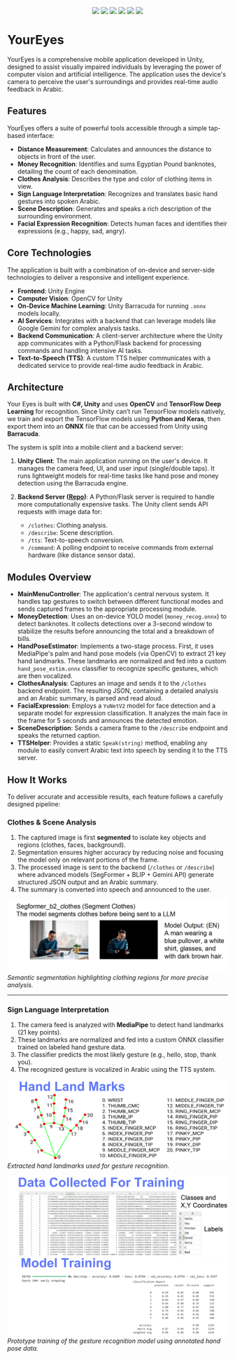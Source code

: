 <p align="center">
  <img src="https://img.shields.io/badge/Unity-100000?style=for-the-badge&logo=unity&logoColor=white" />
  <img src="https://img.shields.io/badge/OpenCV-27338e?style=for-the-badge&logo=opencv&logoColor=white" />
  <img src="https://img.shields.io/badge/TensorFlow-FF6F00?style=for-the-badge&logo=tensorflow&logoColor=white" />
  <img src="https://img.shields.io/badge/ONNX-005CED?style=for-the-badge&logo=onnx&logoColor=white" />
  <img src="https://img.shields.io/badge/Keras-D00000?style=for-the-badge&logo=keras&logoColor=white" />
  <img src="https://img.shields.io/badge/Scikit--learn-F7931E?style=for-the-badge&logo=scikit-learn&logoColor=white" />
</p>

# YourEyes

YourEyes is a comprehensive mobile application developed in Unity, designed to assist visually impaired individuals by leveraging the power of computer vision and artificial intelligence. The application uses the device's camera to perceive the user's surroundings and provides real-time audio feedback in Arabic.

## Features

YourEyes offers a suite of powerful tools accessible through a simple tap-based interface:

*   **Distance Measurement**: Calculates and announces the distance to objects in front of the user.
*   **Money Recognition**: Identifies and sums Egyptian Pound banknotes, detailing the count of each denomination.
*   **Clothes Analysis**: Describes the type and color of clothing items in view.
*   **Sign Language Interpretation**: Recognizes and translates basic hand gestures into spoken Arabic.
*   **Scene Description**: Generates and speaks a rich description of the surrounding environment.
*   **Facial Expression Recognition**: Detects human faces and identifies their expressions (e.g., happy, sad, angry).

## Core Technologies

The application is built with a combination of on-device and server-side technologies to deliver a responsive and intelligent experience.

*   **Frontend**: Unity Engine
*   **Computer Vision**: OpenCV for Unity
*   **On-Device Machine Learning**: Unity Barracuda for running `.onnx` models locally.
*   **AI Services**: Integrates with a backend that can leverage models like Google Gemini for complex analysis tasks.
*   **Backend Communication**: A client-server architecture where the Unity app communicates with a Python/Flask backend for processing commands and handling intensive AI tasks.
*   **Text-to-Speech (TTS)**: A custom TTS helper communicates with a dedicated service to provide real-time audio feedback in Arabic.

## Architecture

Your Eyes is built with **C#, Unity** and uses **OpenCV** and **TensorFlow Deep Learning** for recognition. Since Unity can’t run TensorFlow models natively, we train and export the TensorFlow models using **Python and Keras**, then export them into an **ONNX** file that can be accessed from Unity using **Barracuda**.

The system is split into a mobile client and a backend server:

1.  **Unity Client**: The main application running on the user's device. It manages the camera feed, UI, and user input (single/double taps). It runs lightweight models for real-time tasks like hand pose and money detection using the Barracuda engine.

2.  **Backend Server ([Repo](https://github.com/Saif-eldin-Ahmed-Helmy/YourEyes-Backend))**: A Python/Flask server is required to handle more computationally expensive tasks. The Unity client sends API requests with image data for:
    *   `/clothes`: Clothing analysis.
    *   `/describe`: Scene description.
    *   `/tts`: Text-to-speech conversion.
    *   `/command`: A polling endpoint to receive commands from external hardware (like distance sensor data).

## Modules Overview

*   **MainMenuController**: The application's central nervous system. It handles tap gestures to switch between different functional modes and sends captured frames to the appropriate processing module.
*   **MoneyDetection**: Uses an on-device YOLO model (`money_recog.onnx`) to detect banknotes. It collects detections over a 3-second window to stabilize the results before announcing the total and a breakdown of bills.
*   **HandPoseEstimator**: Implements a two-stage process. First, it uses MediaPipe's palm and hand pose models (via OpenCV) to extract 21 key hand landmarks. These landmarks are normalized and fed into a custom `hand_pose_estim.onnx` classifier to recognize specific gestures, which are then vocalized.
*   **ClothesAnalysis**: Captures an image and sends it to the `/clothes` backend endpoint. The resulting JSON, containing a detailed analysis and an Arabic summary, is parsed and read aloud.
*   **FacialExpression**: Employs a `YuNetV2` model for face detection and a separate model for expression classification. It analyzes the main face in the frame for 5 seconds and announces the detected emotion.
*   **SceneDescription**: Sends a camera frame to the `/describe` endpoint and speaks the returned caption.
*   **TTSHelper**: Provides a static `Speak(string)` method, enabling any module to easily convert Arabic text into speech by sending it to the TTS server.

## How It Works

To deliver accurate and accessible results, each feature follows a carefully designed pipeline:

### Clothes & Scene Analysis
1. The captured image is first **segmented** to isolate key objects and regions (clothes, faces, background).  
2. Segmentation ensures higher accuracy by reducing noise and focusing the model only on relevant portions of the frame.  
3. The processed image is sent to the backend (`/clothes` or `/describe`) where advanced models (SegFormer + BLIP + Gemini API) generate structured JSON output and an Arabic summary.  
4. The summary is converted into speech and announced to the user.  

![Image Segmentation Example](Assets/segmentation.png)  
*Semantic segmentation highlighting clothing regions for more precise analysis.*  

---

### Sign Language Interpretation
1. The camera feed is analyzed with **MediaPipe** to detect hand landmarks (21 key points).  
2. These landmarks are normalized and fed into a custom ONNX classifier trained on labeled hand gesture data.  
3. The classifier predicts the most likely gesture (e.g., hello, stop, thank you).  
4. The recognized gesture is vocalized in Arabic using the TTS system.  

![Hand Landmarks Example](Assets/hand_landmarks.png)  
*Extracted hand landmarks used for gesture recognition.*  

![Training Process](Assets/training1.png)  
![Training Process](Assets/training2.png)  
*Prototype training of the gesture recognition model using annotated hand pose data.* 
